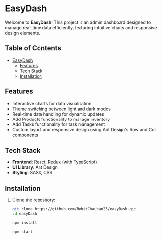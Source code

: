 # EasyDash

Welcome to **EasyDash**! This project is an admin dashboard designed to manage real-time data efficiently, featuring intuitive charts and responsive design elements.

## Table of Contents

- [EasyDash](#easydash)
  - [Features](#features)
  - [Tech Stack](#tech-stack)
  - [Installation](#installation)

## Features

- Interactive charts for data visualization
- Theme switching between light and dark modes
- Real-time data handling for dynamic updates
- Add Products functionality to manage inventory
- Add Tasks functionality for task management
- Custom layout and responsive design using Ant Design's Row and Col components

## Tech Stack

- **Frontend**: React, Redux (with TypeScript)
- **UI Library**: Ant Design
- **Styling**: SASS, CSS

## Installation

1. Clone the repository:

   ```bash
   git clone https://github.com/RohitChauhan25/easyDash.git
   cd easyDash

   npm install

   npm start
   ```

